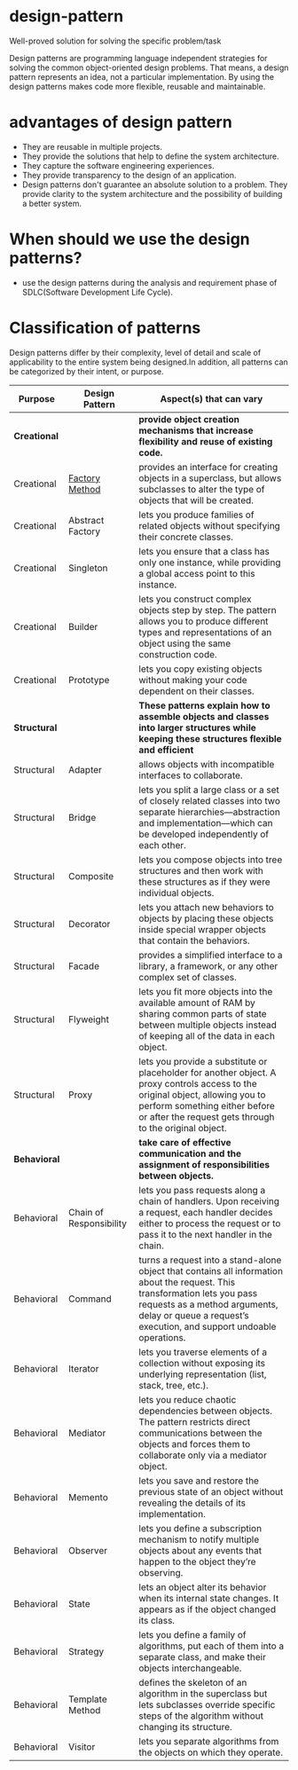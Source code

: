 # design-pattern
Well-proved solution for solving the specific problem/task

Design patterns are programming language independent strategies for solving the common object-oriented design problems. That means, a design pattern represents an idea, not a particular implementation.
By using the design patterns makes code more flexible, reusable and maintainable.

# advantages of design pattern
* They are reusable in multiple projects.
* They provide the solutions that help to define the system architecture.
* They capture the software engineering experiences.
* They provide transparency to the design of an application.
* Design patterns don't guarantee an absolute solution to a problem. They provide clarity to the system architecture and the possibility of building a better system.

# When should we use the design patterns?
* use the design patterns during the analysis and requirement phase of SDLC(Software Development Life Cycle).

# Classification of patterns
Design patterns differ by their complexity, level of detail and scale of applicability to the entire system being designed.In addition, all patterns can be categorized by their intent, or purpose.

Purpose       | Design Pattern    | Aspect(s) that can vary
------------- | -------------     | ---------------------------------
**Creational**    |                   | **provide object creation mechanisms that increase flexibility and reuse of existing code.**
Creational    |[Factory Method](https://github.com/kulkarnivis/design-pattern/tree/main/creational/factory_method)   | provides an interface for creating objects in a superclass, but allows subclasses to alter the type of objects that will be created.
Creational    | Abstract Factory  | lets you produce families of related objects without specifying their concrete classes.
Creational    | Singleton         | lets you ensure that a class has only one instance, while providing a global access point to this instance. 
Creational    | Builder           | lets you construct complex objects step by step. The pattern allows you to produce different types and representations of an object using the same construction code.
Creational    | Prototype         | lets you copy existing objects without making your code dependent on their classes.     
**Structural**    |                   | **These patterns explain how to assemble objects and classes into larger structures while keeping these structures flexible and efficient**
Structural    | Adapter | allows objects with incompatible interfaces to collaborate.
Structural    | Bridge   | lets you split a large class or a set of closely related classes into two separate hierarchies—abstraction and implementation—which can be developed independently of each other.
Structural   | Composite  | lets you compose objects into tree structures and then work with these structures as if they were individual objects.
Structural   | Decorator   | lets you attach new behaviors to objects by placing these objects inside special wrapper objects that contain the behaviors.
Structural   | Facade   | provides a simplified interface to a library, a framework, or any other complex set of classes.
Structural | Flyweight   | lets you fit more objects into the available amount of RAM by sharing common parts of state between multiple objects instead of keeping all of the data in each object.
Structural   | Proxy   | lets you provide a substitute or placeholder for another object. A proxy controls access to the original object, allowing you to perform something either before or after the request gets through to the original object.
**Behavioral**    |                   | **take care of effective communication and the assignment of responsibilities between objects.**
Behavioral    |  Chain of Responsibility | lets you pass requests along a chain of handlers. Upon receiving a request, each handler decides either to process the request or to pass it to the next handler in the chain.
Behavioral    | Command | turns a request into a stand-alone object that contains all information about the request. This transformation lets you pass requests as a method arguments, delay or queue a request’s execution, and support undoable operations.
Behavioral    | Iterator | lets you traverse elements of a collection without exposing its underlying representation (list, stack, tree, etc.).
Behavioral    | Mediator | lets you reduce chaotic dependencies between objects. The pattern restricts direct communications between the objects and forces them to collaborate only via a mediator object.
Behavioral    | Memento | lets you save and restore the previous state of an object without revealing the details of its implementation.
Behavioral    | Observer | lets you define a subscription mechanism to notify multiple objects about any events that happen to the object they’re observing.
Behavioral    | State | lets an object alter its behavior when its internal state changes. It appears as if the object changed its class.
Behavioral    | Strategy | lets you define a family of algorithms, put each of them into a separate class, and make their objects interchangeable.
Behavioral    | Template Method | defines the skeleton of an algorithm in the superclass but lets subclasses override specific steps of the algorithm without changing its structure.
Behavioral    | Visitor | lets you separate algorithms from the objects on which they operate.
